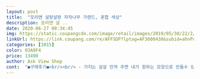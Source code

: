 ```yaml
---
layout: post 
title:  "모리앤 살랑살랑 자작나무 가랜드, 혼합 색상" 
description: 모리앤 살 ..
date: 2020-06-27 08:34:45 
img: https://static.coupangcdn.com/image/retail/images/2019/05/30/22/2/c3657d23-918a-4ca3-86c8-66dfa11e4f79.jpg 
linkUrl: https://link.coupang.com/re/AFFSDP?lptag=AF3600438&subid=ahnPublicAsk&pageKey=232803941&itemId=739468421&vendorItemId=4867240880&traceid=V0-113-a9025cc4eff1bdf2 
categories: [1015] 
color: 03A9F4 
price: 13490 
author: Ask View Shop 
cont:  "●구매후기●<br/><br/> - 가지는 살살 만져 주면 내가 원하는 모양으로 만들수 있어요<br/><br/> - 같이 온 모자모양 집개로 윗나뭇잎이 밑으로 쳐지길래 끈하고 집어놨더니 쫙펴져 벽쪽으로 탁 붙네요<br/><br/> - 나무가지 사이즈는 약40cm, 나뭇잎은 최고 긴게 약57cm 정도이니 구매하시는데 참고하세요<br/>가격만큼 이뻐요<br/>그래도 머 전체적으로 만삼천원정도의 가격대에 만족할 만한 제품이라 생각듬<br/>그래서 우선 벽에 걸어뒀어요<br/>그리고 밀짚모자 핀이 보여서 그게 좀 아쉽구 나뭇가지 껍질같은게 좀 일어나(?)있음<br/>근데 이거 가격대비 괜찮네요!<br/>리본으로 숨겨놨지만 끊어야하는지 몰라 그냥둠<br/>모양을 잡아야 예쁘게되요<br/>사진으로 봤을때는 몰랐는데 나뭇가지에 케이블타이도 묶여있음<br/>산뜻하니 저희 집에도 봄이 왔어요<br/>아이 백일상 해주려고 구입했어요<br/>아직 시간은 있는데 우연히 쿠팡 추천에서 봤는데 맘에 들더라구요 저렴해서 품질이 많이 떨어지면 다른걸 구입해야 하기에 서둘러 주문했어요<br/>오<br/>우선  다른제품 주문했는데 같이 걸어서 예쁘길 바라고,<br/>중문에 달려고 하는데 케이블 타이가 보이게 살짝 빈약해서 다른제품이랑  같이 추가해서 달아야 예쁠듯  해요<br/>철지난 크리스마스 리스가 걸려있었는데<br/>행잉플랜트 찾다가 같이 구매<br/>현관문을 열고 들어올때마다 기분이 좋네요<br/>" 
---
```

